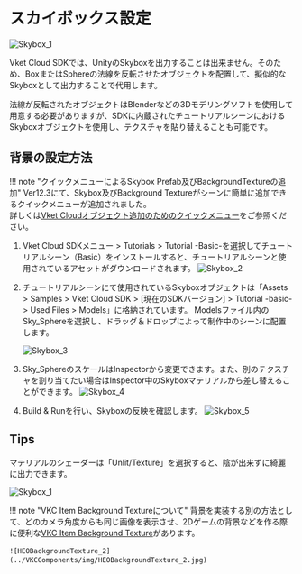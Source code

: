 # スカイボックス設定

![Skybox_1](img/Skybox_1.jpg)

Vket Cloud SDKでは、UnityのSkyboxを出力することは出来ません。そのため、BoxまたはSphereの法線を反転させたオブジェクトを配置して、擬似的なSkyboxとして出力することで代用します。

法線が反転されたオブジェクトはBlenderなどの3Dモデリングソフトを使用して用意する必要がありますが、SDKに内蔵されたチュートリアルシーンにおけるSkyboxオブジェクトを使用し、テクスチャを貼り替えることも可能です。

## 背景の設定方法

!!! note "クイックメニューによるSkybox Prefab及びBackgroundTextureの追加"
    Ver12.3にて、Skybox及びBackground Textureがシーンに簡単に追加できるクイックメニューが追加されました。<br>
    詳しくは[Vket Cloudオブジェクト追加のためのクイックメニュー](../WorldEditingTips/QuickMenu.md)をご参照ください。

1. Vket Cloud SDKメニュー > Tutorials > Tutorial -Basic-を選択してチュートリアルシーン（Basic）をインストールすると、チュートリアルシーンと使用されているアセットがダウンロードされます。
    ![Skybox_2](img/Skybox_2.jpg)

2. チュートリアルシーンにて使用されているSkyboxオブジェクトは「Assets > Samples > Vket Cloud SDK > [現在のSDKバージョン] > Tutorial -basic- > Used Files > Models」に格納されています。
    Modelsファイル内のSky_Sphereを選択し、ドラッグ＆ドロップによって制作中のシーンに配置します。

    ![Skybox_3](img/Skybox_3.jpg)

3. Sky_SphereのスケールはInspectorから変更できます。また、別のテクスチャを割り当てたい場合はInspector中のSkyboxマテリアルから差し替えることができます。
    ![Skybox_4](img/Skybox_4.jpg)

4. Build & Runを行い、Skyboxの反映を確認します。
    ![Skybox_5](img/Skybox_5.jpg)

## Tips

マテリアルのシェーダーは「Unlit/Texture」を選択すると、陰が出来ずに綺麗に出力できます。

![Skybox_1](img/Skybox_1.jpg)

!!! note "VKC Item Background Textureについて"
    背景を実装する別の方法として、どのカメラ角度からも同じ画像を表示させ、2Dゲームの背景などを作る際に便利な[VKC Item Background Texture](../VKCComponents/VKCItemBackgroundTexture.md)があります。

    ![HEOBackgroundTexture_2](../VKCComponents/img/HEOBackgroundTexture_2.jpg)

